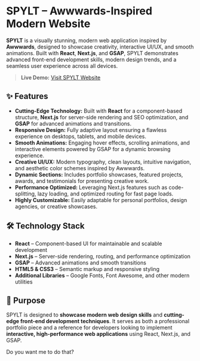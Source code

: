 # SPYLT – Awwwards-Inspired Modern Website

**SPYLT** is a visually stunning, modern web application inspired by **Awwwards**, designed to showcase creativity, interactive UI/UX, and smooth animations. Built with **React**, **Next.js**, and **GSAP**, SPYLT demonstrates advanced front-end development skills, modern design trends, and a seamless user experience across all devices.

> **Live Demo:** [Visit SPYLT Website](https://your-live-link.com)

## ✨ Features

* **Cutting-Edge Technology:** Built with **React** for a component-based structure, **Next.js** for server-side rendering and SEO optimization, and **GSAP** for advanced animations and transitions.
* **Responsive Design:** Fully adaptive layout ensuring a flawless experience on desktops, tablets, and mobile devices.
* **Smooth Animations:** Engaging hover effects, scrolling animations, and interactive elements powered by GSAP for a dynamic browsing experience.
* **Creative UI/UX:** Modern typography, clean layouts, intuitive navigation, and aesthetic color schemes inspired by Awwwards.
* **Dynamic Sections:** Includes portfolio showcases, featured projects, awards, and testimonials for presenting creative work.
* **Performance Optimized:** Leveraging Next.js features such as code-splitting, lazy loading, and optimized routing for fast page loads.
* **Highly Customizable:** Easily adaptable for personal portfolios, design agencies, or creative showcases.

## 🛠️ Technology Stack

* **React** – Component-based UI for maintainable and scalable development
* **Next.js** – Server-side rendering, routing, and performance optimization
* **GSAP** – Advanced animations and smooth transitions
* **HTML5 & CSS3** – Semantic markup and responsive styling
* **Additional Libraries** – Google Fonts, Font Awesome, and other modern utilities

## 🎯 Purpose

SPYLT is designed to **showcase modern web design skills** and **cutting-edge front-end development techniques**. It serves as both a professional portfolio piece and a reference for developers looking to implement **interactive, high-performance web applications** using React, Next.js, and GSAP.


Do you want me to do that?
